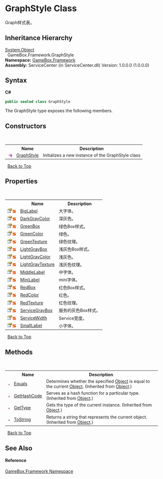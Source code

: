 # GraphStyle Class
 

Graph样式表。


## Inheritance Hierarchy
<a href="http://msdn2.microsoft.com/zh-cn/library/e5kfa45b" target="_blank">System.Object</a><br />&nbsp;&nbsp;GameBox.Framework.GraphStyle<br />
**Namespace:**&nbsp;<a href="a8957fe6-9cc0-3a6d-cd5c-a2a246efee1e">GameBox.Framework</a><br />**Assembly:**&nbsp;ServiceCenter (in ServiceCenter.dll) Version: 1.0.0.0 (1.0.0.0)

## Syntax

**C#**<br />
``` C#
public sealed class GraphStyle
```

The GraphStyle type exposes the following members.


## Constructors
&nbsp;<table><tr><th></th><th>Name</th><th>Description</th></tr><tr><td>![Public method](media/pubmethod.gif "Public method")</td><td><a href="c858fdd1-a694-b1e7-37ee-2d95682acb37">GraphStyle</a></td><td>
Initializes a new instance of the GraphStyle class</td></tr></table>&nbsp;
<a href="#graphstyle-class">Back to Top</a>

## Properties
&nbsp;<table><tr><th></th><th>Name</th><th>Description</th></tr><tr><td>![Public property](media/pubproperty.gif "Public property")![Static member](media/static.gif "Static member")</td><td><a href="75ec1c53-173b-0813-0b91-b133ea4164a4">BigLabel</a></td><td>
大字体。</td></tr><tr><td>![Public property](media/pubproperty.gif "Public property")![Static member](media/static.gif "Static member")</td><td><a href="6e4194f5-ad49-1f03-7641-c69aba832adc">DarkGrayColor</a></td><td>
深灰色。</td></tr><tr><td>![Public property](media/pubproperty.gif "Public property")![Static member](media/static.gif "Static member")</td><td><a href="97d2e3e5-f661-4ee7-0e01-2ff8ebc6c6b1">GreenBox</a></td><td>
绿色Box样式。</td></tr><tr><td>![Public property](media/pubproperty.gif "Public property")![Static member](media/static.gif "Static member")</td><td><a href="dccb2d33-2ee9-f9d7-24b7-30e144aaadb8">GreenColor</a></td><td>
绿色。</td></tr><tr><td>![Public property](media/pubproperty.gif "Public property")![Static member](media/static.gif "Static member")</td><td><a href="f1e57c3e-61f0-ab62-de91-b6c6fb844d26">GreenTexture</a></td><td>
绿色纹理。</td></tr><tr><td>![Public property](media/pubproperty.gif "Public property")![Static member](media/static.gif "Static member")</td><td><a href="92bf3f23-22b7-ac4f-e968-47371ad0f2e6">LightGrayBox</a></td><td>
浅灰色Box样式。</td></tr><tr><td>![Public property](media/pubproperty.gif "Public property")![Static member](media/static.gif "Static member")</td><td><a href="1b831345-ab46-953d-d8c2-53e07faacfeb">LightGrayColor</a></td><td>
浅灰色。</td></tr><tr><td>![Public property](media/pubproperty.gif "Public property")![Static member](media/static.gif "Static member")</td><td><a href="8c5be77f-63f3-90c7-abfb-82ff05ae4e06">LightGrayTexture</a></td><td>
浅灰色纹理。</td></tr><tr><td>![Public property](media/pubproperty.gif "Public property")![Static member](media/static.gif "Static member")</td><td><a href="c8040fcd-afdd-0dd1-9a0c-872ee33267dd">MiddleLabel</a></td><td>
中字体。</td></tr><tr><td>![Public property](media/pubproperty.gif "Public property")![Static member](media/static.gif "Static member")</td><td><a href="31cbd39f-4069-2d65-d9d9-3cfdbf1414c0">MiniLabel</a></td><td>
mini字体。</td></tr><tr><td>![Public property](media/pubproperty.gif "Public property")![Static member](media/static.gif "Static member")</td><td><a href="b1d976ec-c554-06ad-4977-92d05d4b1f03">RedBox</a></td><td>
红色Box样式。</td></tr><tr><td>![Public property](media/pubproperty.gif "Public property")![Static member](media/static.gif "Static member")</td><td><a href="d86cd436-291a-a2c6-6004-3a5aa701d478">RedColor</a></td><td>
红色。</td></tr><tr><td>![Public property](media/pubproperty.gif "Public property")![Static member](media/static.gif "Static member")</td><td><a href="dbe98734-9e32-493f-cfde-ee5cc52a91bc">RedTexture</a></td><td>
红色纹理。</td></tr><tr><td>![Public property](media/pubproperty.gif "Public property")![Static member](media/static.gif "Static member")</td><td><a href="450734af-9dfb-a2f1-7ebe-4e789f86c159">ServiceGrayBox</a></td><td>
服务的灰色Box样式。</td></tr><tr><td>![Public property](media/pubproperty.gif "Public property")![Static member](media/static.gif "Static member")</td><td><a href="c37c1d7b-42f9-83b0-09c9-e21f0d245fcb">ServiceWidth</a></td><td>
Service宽度。</td></tr><tr><td>![Public property](media/pubproperty.gif "Public property")![Static member](media/static.gif "Static member")</td><td><a href="f8a6bef8-f9aa-da08-2383-1ac663e55c0e">SmallLabel</a></td><td>
小字体。</td></tr></table>&nbsp;
<a href="#graphstyle-class">Back to Top</a>

## Methods
&nbsp;<table><tr><th></th><th>Name</th><th>Description</th></tr><tr><td>![Public method](media/pubmethod.gif "Public method")</td><td><a href="http://msdn2.microsoft.com/zh-cn/library/bsc2ak47" target="_blank">Equals</a></td><td>
Determines whether the specified <a href="http://msdn2.microsoft.com/zh-cn/library/e5kfa45b" target="_blank">Object</a> is equal to the current <a href="http://msdn2.microsoft.com/zh-cn/library/e5kfa45b" target="_blank">Object</a>.
 (Inherited from <a href="http://msdn2.microsoft.com/zh-cn/library/e5kfa45b" target="_blank">Object</a>.)</td></tr><tr><td>![Public method](media/pubmethod.gif "Public method")</td><td><a href="http://msdn2.microsoft.com/zh-cn/library/zdee4b3y" target="_blank">GetHashCode</a></td><td>
Serves as a hash function for a particular type.
 (Inherited from <a href="http://msdn2.microsoft.com/zh-cn/library/e5kfa45b" target="_blank">Object</a>.)</td></tr><tr><td>![Public method](media/pubmethod.gif "Public method")</td><td><a href="http://msdn2.microsoft.com/zh-cn/library/dfwy45w9" target="_blank">GetType</a></td><td>
Gets the type of the current instance.
 (Inherited from <a href="http://msdn2.microsoft.com/zh-cn/library/e5kfa45b" target="_blank">Object</a>.)</td></tr><tr><td>![Public method](media/pubmethod.gif "Public method")</td><td><a href="http://msdn2.microsoft.com/zh-cn/library/7bxwbwt2" target="_blank">ToString</a></td><td>
Returns a string that represents the current object.
 (Inherited from <a href="http://msdn2.microsoft.com/zh-cn/library/e5kfa45b" target="_blank">Object</a>.)</td></tr></table>&nbsp;
<a href="#graphstyle-class">Back to Top</a>

## See Also


#### Reference
<a href="a8957fe6-9cc0-3a6d-cd5c-a2a246efee1e">GameBox.Framework Namespace</a><br />
